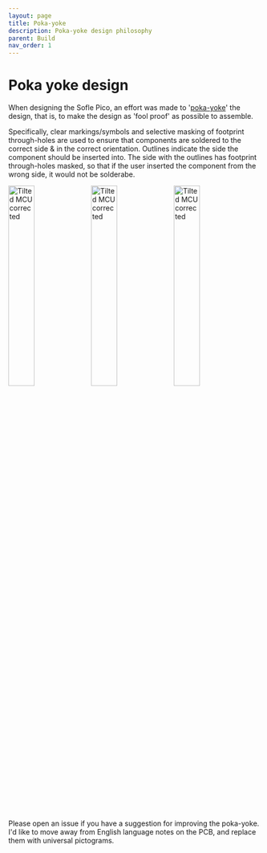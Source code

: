 ```yaml
---
layout: page
title: Poka-yoke
description: Poka-yoke design philosophy
parent: Build
nav_order: 1
---
```


# Poka yoke design
When designing the Sofle Pico, an effort was made to '[poka-yoke](https://en.wikipedia.org/wiki/Poka-yoke)' the design, that is, to make the design as 'fool proof' as possible to assemble. 

Specifically, clear markings/symbols and selective masking of footprint through-holes are used to ensure that components are soldered to the correct side & in the correct orientation. Outlines indicate the side the component should be inserted into. The side with the outlines has footprint through-holes masked, so that if the user inserted the component from the wrong side, it would not be solderabe.

<a href="/images/build_guide_pico/poka-yoke-pcb.jpeg"><img src="/images/build_guide_pico/poka-yoke-pcb.jpeg" alt="Tilted MCU corrected" width="32%" /></a>
<a href="/images/build_guide_pico/poka-yoke-back.jpeg"><img src="/images/build_guide_pico/poka-yoke-back.jpeg" alt="Tilted MCU corrected" width="32%" /></a>
<a href="/images/build_guide_pico/poka-yoke-front.jpeg"><img src="/images/build_guide_pico/poka-yoke-front.jpeg" alt="Tilted MCU corrected" width="32%" /></a>


Please open an issue if you have a suggestion for improving the poka-yoke. I'd like to move away from English language notes on the PCB, and replace them with universal pictograms.